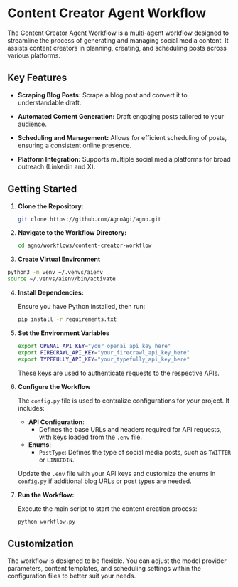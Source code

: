 # Content Creator Agent Workflow

The Content Creator Agent Workflow is a multi-agent workflow designed to streamline the process of generating and managing social media content. It assists content creators in planning, creating, and scheduling posts across various platforms.

## Key Features

- **Scraping Blog Posts:** Scrape a blog post and convert it to understandable draft.

- **Automated Content Generation:** Draft engaging posts tailored to your audience.

- **Scheduling and Management:** Allows for efficient scheduling of posts, ensuring a consistent online presence.

- **Platform Integration:** Supports multiple social media platforms for broad outreach (Linkedin and X).

## Getting Started

1. **Clone the Repository:**

   ```bash
   git clone https://github.com/AgnoAgi/agno.git
   ```

2. **Navigate to the Workflow Directory:**

   ```bash
   cd agno/workflows/content-creator-workflow
   ```

3. **Create Virtual Environment**

  ```bash
  python3 -m venv ~/.venvs/aienv
  source ~/.venvs/aienv/bin/activate
  ```

4. **Install Dependencies:**

   Ensure you have Python installed, then run:

   ```bash
   pip install -r requirements.txt
   ```

5. **Set the Environment Variables**

    ```bash
    export OPENAI_API_KEY="your_openai_api_key_here"
    export FIRECRAWL_API_KEY="your_firecrawl_api_key_here"
    export TYPEFULLY_API_KEY="your_typefully_api_key_here"
    ```

    These keys are used to authenticate requests to the respective APIs.

6. **Configure the Workflow**

    The `config.py` file is used to centralize configurations for your project. It includes:

    - **API Configuration**:
        - Defines the base URLs and headers required for API requests, with keys loaded from the `.env` file.
    - **Enums**:
        - `PostType`: Defines the type of social media posts, such as `TWITTER` or `LINKEDIN`.

    Update the `.env` file with your API keys and customize the enums in `config.py` if additional blog URLs or post types are needed.


7. **Run the Workflow:**

   Execute the main script to start the content creation process:

   ```bash
   python workflow.py
   ```

## Customization

The workflow is designed to be flexible. You can adjust the model provider parameters, content templates, and scheduling settings within the configuration files to better suit your needs.
